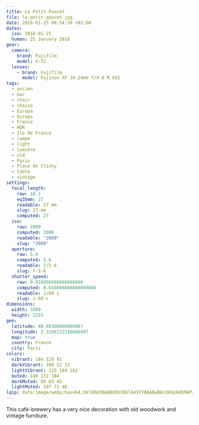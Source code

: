```yaml
---
title: Le Petit Poucet
file: le-petit-poucet.jpg
date: 2018-01-25 08:54:39 +01:00
dates:
  iso: 2018-01-25
  human: 25 January 2018
gear:
  camera:
    brand: Fujifilm
    model: X-T2
  lenses:
    - brand: Fujifilm
      model: Fujinon XF 10-24mm f/4.0 R OIS
tags:
  - ancien
  - bar
  - chair
  - chaise
  - Europa
  - Europe
  - France
  - HDR
  - Ile de France
  - lampe
  - light
  - lumière
  - old
  - Paris
  - Place de Clichy
  - table
  - vintage
settings:
  focal_length:
    raw: 18.2
    eq35mm: 27
    readable: 27 mm
    slug: 27-mm
    computed: 27
  iso:
    raw: 2000
    computed: 2000
    readable: "2000"
    slug: "2000"
  aperture:
    raw: 5.6
    computed: 5.6
    readable: ƒ/5.6
    slug: f-5-6
  shutter_speed:
    raw: 0.016666666666666666
    computed: 0.016666666666666666
    readable: 1/60 s
    slug: 1-60-s
dimensions:
  width: 3500
  height: 2333
geo:
  latitude: 48.88366666666667
  longitude: 2.3266722216666667
  map: true
  country: France
  city: Paris
colors:
  vibrant: 184 129 91
  darkVibrant: 100 52 12
  lightVibrant: 215 184 162
  muted: 148 132 104
  darkMuted: 89 63 45
  lightMuted: 107 71 46
lqip: data:image/webp;base64,UklGRmIBAABXRUJQVlA4IFYBAABwDACdASpkAEMAP2WoulizNzMqMljNUuAsiWMAzFgTTDz4IRKMmlYdTh4hPUEhAEX7rLcM04GJN9DEY5OYcHpquuO6XxKkCXwNq4g4cQLf2BhIz8GIiKYukFzB4Ojr9wtEibhq+5tONdbLToAA/nS2kxRpj1OQ9vzDF5xA/5h6G8PXHZKmGKD7V2MRHkWOGS2oHUUhWZDy/itZqUwHJHQ9hI5UmdhACKyxjPca30se1vIEKtMwdgSSH4vtRlRU9YNQzN+eITEdBKRJNgmIsxB+os+OGyzMlj9+76N7iwYJbhzEGyDSuffo2DF9a1yKIYUTHp64EPQQhQBVp730f+v1uPv97ePQiw8RkwEX9K54zuvgv0QBw1tbrcWXLwWGleaLoMwSFo919EHS968GkKAWgi6BWWN4yj4PNfnSTKdszIwSPRsgdYMVjH9GnrdUvuYdSiGtFAA=
---
```


This café-brewery has a very nice decoration with old woodwork and vintage furniture.
